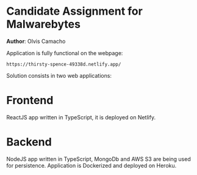 # Candidate Assignment for Malwarebytes

**Author**: Olvis Camacho

Application is fully functional on the webpage:
```
https://thirsty-spence-49338d.netlify.app/
```

Solution consists in two web applications:

# Frontend
ReactJS app written in TypeScript, it is deployed on Netlify.

# Backend
NodeJS app written in TypeScript, MongoDb and AWS S3 are being used for persistence. Application is Dockerized and deployed on Heroku.